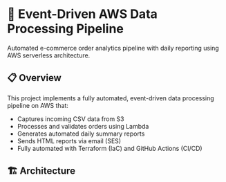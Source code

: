 # 🚀 Event-Driven AWS Data Processing Pipeline

Automated e-commerce order analytics pipeline with daily reporting using AWS serverless architecture.

## 📋 Overview

This project implements a fully automated, event-driven data processing pipeline on AWS that:
- Captures incoming CSV data from S3
- Processes and validates orders using Lambda
- Generates automated daily summary reports
- Sends HTML reports via email (SES)
- Fully automated with Terraform (IaC) and GitHub Actions (CI/CD)

## 🏗️ Architecture


